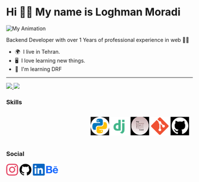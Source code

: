 
# Hi 🙋‍♂️ My name is Loghman Moradi

![My Animation](https://user-images.githubusercontent.com/74038190/212749447-bfb7e725-6987-49d9-ae85-2015e3e7cc41.gif)





Backend Developer with over 1 Years of professional experience in web  👨‍💻

- 🌍  I live in Tehran.
- 🖥️  I love learning new things.
- 🧠  I'm learning DRF

--------------------

<a href="http://github.com/Loghman-Moradi">
  <img src="https://github-readme-stats.vercel.app/api?username=Loghman-Moradi&show_icons=true&theme=radical" />
  <img src="https://github-readme-stats.vercel.app/api/top-langs/?username=Loghman-Moradi" />
<a/>


### Skills

<div style="text-align: right;">
<p style="display: inline-block; margin-right: 10px;">
    <a href="https://www.python.org/" target="_blank" rel="noreferrer"><img src="https://github.com/Loghman-Moradi/Loghman-Moradi/blob/main/image.png?raw=true" width="50" height="50"/></a>
    <a href="https://www.djangoproject.com/" target="_blank" rel="noreferrer"><img src="https://github.com/Loghman-Moradi/Loghman-Moradi/blob/main/dja.png?raw=true" width="50" height="50"/></a>
    <a href="https://www.django-rest-framework.org/" target="_blank" rel="noreferrer"><img src="https://github.com/Loghman-Moradi/Loghman-Moradi/blob/main/django-rest-api.png?raw=true" width="50" height="50"/></a>
    <a href="https://git-scm.com/" target="_blank" rel="noreferrer"><img src="https://github.com/Loghman-Moradi/Loghman-Moradi/blob/main/Git_icon.svg.png?raw=true" width="50" height="50"/></a>
    <a href="https://github.com"><img src="https://github.com/Loghman-Moradi/Loghman-Moradi/blob/main/github123.png?raw=true" width="50" height="50"/></a>
</p>
</div>



### Social

<p align="left">
    <a href="https://instagram.com/loghman_79" target="_blank" rel="noreferrer"><img src="https://raw.githubusercontent.com/sabzlearn-ir/sabzlearn-ir/326df429fa60b323e697a023715766629ad4047d/instagram.svg" width="32" height="32" /></a>
    <a href="" target="_blank" rel="noreferrer"><img src="https://raw.githubusercontent.com/sabzlearn-ir/sabzlearn-ir/326df429fa60b323e697a023715766629ad4047d/github.svg" width="32" height="32" /></a>
    <a href="" target="_blank" rel="noreferrer"><img src="https://raw.githubusercontent.com/sabzlearn-ir/sabzlearn-ir/326df429fa60b323e697a023715766629ad4047d/linkedin.svg" width="32" height="32" /></a>
    <a href="" target="_blank" rel="noreferrer"><img src="https://raw.githubusercontent.com/sabzlearn-ir/sabzlearn-ir/326df429fa60b323e697a023715766629ad4047d/behance.svg" width="32" height="32" /></a>
</p>
